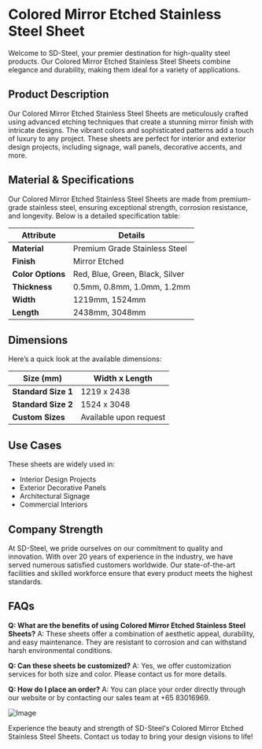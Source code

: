 # Colored Mirror Etched Stainless Steel Sheet

Welcome to SD-Steel, your premier destination for high-quality steel products. Our Colored Mirror Etched Stainless Steel Sheets combine elegance and durability, making them ideal for a variety of applications.

## Product Description
Our Colored Mirror Etched Stainless Steel Sheets are meticulously crafted using advanced etching techniques that create a stunning mirror finish with intricate designs. The vibrant colors and sophisticated patterns add a touch of luxury to any project. These sheets are perfect for interior and exterior design projects, including signage, wall panels, decorative accents, and more.

## Material & Specifications
Our Colored Mirror Etched Stainless Steel Sheets are made from premium-grade stainless steel, ensuring exceptional strength, corrosion resistance, and longevity. Below is a detailed specification table:

| **Attribute**           | **Details**                      |
|-------------------------|----------------------------------|
| **Material**            | Premium Grade Stainless Steel    |
| **Finish**              | Mirror Etched                    |
| **Color Options**       | Red, Blue, Green, Black, Silver  |
| **Thickness**           | 0.5mm, 0.8mm, 1.0mm, 1.2mm       |
| **Width**               | 1219mm, 1524mm                   |
| **Length**              | 2438mm, 3048mm                   |

## Dimensions
Here’s a quick look at the available dimensions:

| **Size (mm)**         | **Width x Length**   |
|-----------------------|----------------------|
| **Standard Size 1**   | 1219 x 2438          |
| **Standard Size 2**   | 1524 x 3048          |
| **Custom Sizes**      | Available upon request |

## Use Cases
These sheets are widely used in:
- Interior Design Projects
- Exterior Decorative Panels
- Architectural Signage
- Commercial Interiors

## Company Strength
At SD-Steel, we pride ourselves on our commitment to quality and innovation. With over 20 years of experience in the industry, we have served numerous satisfied customers worldwide. Our state-of-the-art facilities and skilled workforce ensure that every product meets the highest standards.

## FAQs
**Q: What are the benefits of using Colored Mirror Etched Stainless Steel Sheets?**
A: These sheets offer a combination of aesthetic appeal, durability, and easy maintenance. They are resistant to corrosion and can withstand harsh environmental conditions.

**Q: Can these sheets be customized?**
A: Yes, we offer customization services for both size and color. Please contact us for more details.

**Q: How do I place an order?**
A: You can place your order directly through our website or by contacting our sales team at +65 83016969.

![Image](https://github.com/user-attachments/assets/2567258e-e124-4816-932d-1809bd27ef0b)

Experience the beauty and strength of SD-Steel's Colored Mirror Etched Stainless Steel Sheets. Contact us today to bring your design visions to life!